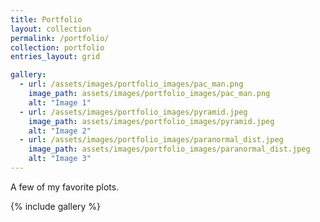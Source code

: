 ```yaml
---
title: Portfolio
layout: collection
permalink: /portfolio/
collection: portfolio
entries_layout: grid

gallery:
  - url: /assets/images/portfolio_images/pac_man.png
    image_path: assets/images/portfolio_images/pac_man.png
    alt: "Image 1"
  - url: /assets/images/portfolio_images/pyramid.jpeg
    image_path: assets/images/portfolio_images/pyramid.jpeg
    alt: "Image 2"
  - url: /assets/images/portfolio_images/paranormal_dist.jpeg
    image_path: assets/images/portfolio_images/paranormal_dist.jpeg
    alt: "Image 3"
---
```



A few of my favorite plots.

{% include gallery %}